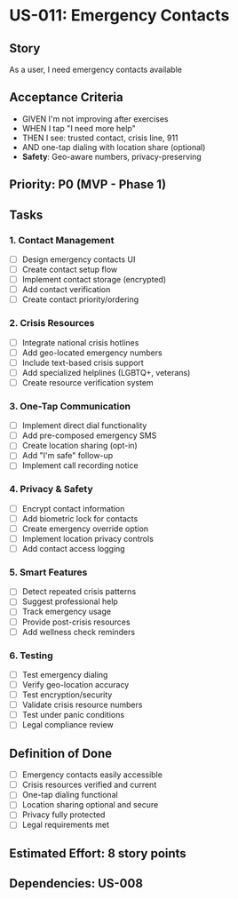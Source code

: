 # US-011: Emergency Contacts

## Story
As a user, I need emergency contacts available

## Acceptance Criteria
- GIVEN I'm not improving after exercises
- WHEN I tap "I need more help"
- THEN I see: trusted contact, crisis line, 911
- AND one-tap dialing with location share (optional)
- **Safety**: Geo-aware numbers, privacy-preserving

## Priority: P0 (MVP - Phase 1)

## Tasks

### 1. Contact Management
- [ ] Design emergency contacts UI
- [ ] Create contact setup flow
- [ ] Implement contact storage (encrypted)
- [ ] Add contact verification
- [ ] Create contact priority/ordering

### 2. Crisis Resources
- [ ] Integrate national crisis hotlines
- [ ] Add geo-located emergency numbers
- [ ] Include text-based crisis support
- [ ] Add specialized helplines (LGBTQ+, veterans)
- [ ] Create resource verification system

### 3. One-Tap Communication
- [ ] Implement direct dial functionality
- [ ] Add pre-composed emergency SMS
- [ ] Create location sharing (opt-in)
- [ ] Add "I'm safe" follow-up
- [ ] Implement call recording notice

### 4. Privacy & Safety
- [ ] Encrypt contact information
- [ ] Add biometric lock for contacts
- [ ] Create emergency override option
- [ ] Implement location privacy controls
- [ ] Add contact access logging

### 5. Smart Features
- [ ] Detect repeated crisis patterns
- [ ] Suggest professional help
- [ ] Track emergency usage
- [ ] Provide post-crisis resources
- [ ] Add wellness check reminders

### 6. Testing
- [ ] Test emergency dialing
- [ ] Verify geo-location accuracy
- [ ] Test encryption/security
- [ ] Validate crisis resource numbers
- [ ] Test under panic conditions
- [ ] Legal compliance review

## Definition of Done
- [ ] Emergency contacts easily accessible
- [ ] Crisis resources verified and current
- [ ] One-tap dialing functional
- [ ] Location sharing optional and secure
- [ ] Privacy fully protected
- [ ] Legal requirements met

## Estimated Effort: 8 story points
## Dependencies: US-008
